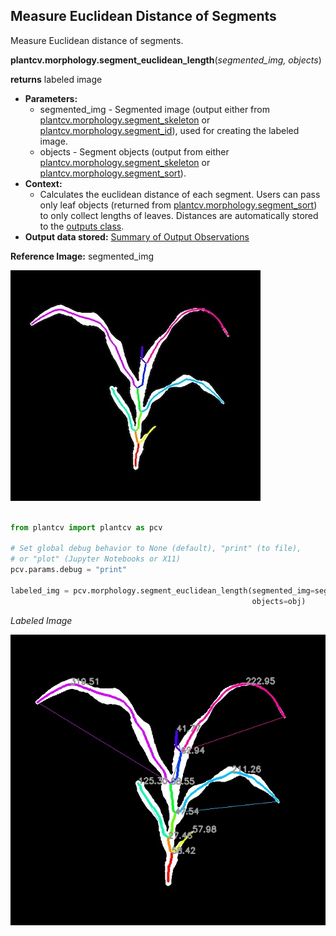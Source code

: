 ## Measure Euclidean Distance of Segments  

Measure Euclidean distance of segments.

**plantcv.morphology.segment_euclidean_length**(*segmented_img, objects*)

**returns** labeled image 

- **Parameters:**
    - segmented_img - Segmented image (output either from [plantcv.morphology.segment_skeleton](segment_skeleton.md)
    or [plantcv.morphology.segment_id](segment_id.md)), used for creating the labeled image. 
    - objects - Segment objects (output from either [plantcv.morphology.segment_skeleton](segment_skeleton.md) or
    [plantcv.morphology.segment_sort](segment_sort.md)).
- **Context:**
    - Calculates the euclidean distance of each segment. Users can pass only 
    leaf objects (returned from [plantcv.morphology.segment_sort](segment_sort.md)) to only collect lengths of leaves.
    Distances are automatically stored to the [outputs class](outputs.md). 
- **Output data stored:** [Summary of Output Observations](output_measurements.md#summary-of-output-observations)

**Reference Image:** segmented_img

![Screenshot](img/documentation_images/segment_euclidean_length/segmented_img_mask.jpg)


```python

from plantcv import plantcv as pcv

# Set global debug behavior to None (default), "print" (to file), 
# or "plot" (Jupyter Notebooks or X11)
pcv.params.debug = "print"

labeled_img = pcv.morphology.segment_euclidean_length(segmented_img=segmented_img, 
                                                      objects=obj)

```

*Labeled Image*

![Screenshot](img/documentation_images/segment_euclidean_length/labeled_eu_lengths.jpg)
